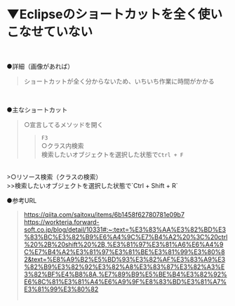 # ▼Eclipseのショートカットを全く使いこなせていない<br>
<br>

●詳細（画像があれば）<br>
>ショートカットが全く分からないため、いちいち作業に時間がかかる<br>
<br>

●主なショートカット<br>
>○宣言してるメソッドを開く<br>
>>`F3`<br>
>○クラス内検索<br>
>>検索したいオブジェクトを選択した状態で`Ctrl + F`
<br>
>○リソース検索（クラスの検索）<br>
>>検索したいオブジェクトを選択した状態で`Ctrl + Shift + R`
<br>

●参考URL<br>
>https://qiita.com/saitoxu/items/6b1458f62780781e09b7<br>
>https://workteria.forward-soft.co.jp/blog/detail/10331#:~:text=%E3%83%AA%E3%82%BD%E3%83%BC%E3%82%B9%E6%A4%9C%E7%B4%A2%20%3C%20ctrl%20%2B%20shift%20%2B,%E3%81%97%E3%81%A6%E6%A4%9C%E7%B4%A2%E3%81%97%E3%81%BE%E3%81%99%E3%80%82&text=%E8%A9%B2%E5%BD%93%E3%82%AF%E3%83%A9%E3%82%B9%E3%82%92%E3%82%A8%E3%83%87%E3%82%A3%E3%82%BF%E4%B8%8A,%E7%89%B9%E5%BE%B4%E3%82%92%E6%8C%81%E3%81%A4%E6%A9%9F%E8%83%BD%E3%81%A7%E3%81%99%E3%80%82<br>
><br>
